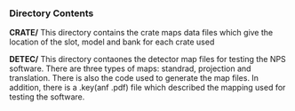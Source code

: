 ### Directory Contents

**CRATE/**  This directory contains the crate maps data files which
give the location of the slot, model and bank for each crate used

**DETEC/** This directory contaones the detector map files for testing
the NPS software. There are three types of maps: standrad, projection and
translation. There is also the code used to generate the map files. In
addition, there is a .key(anf .pdf) file which described the mapping used
for testing the software. 